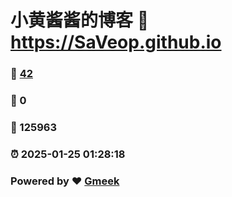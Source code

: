 # 小黄酱酱的博客 :link: https://SaVeop.github.io 
### :page_facing_up: [42](https://SaVeop.github.io/tag.html) 
### :speech_balloon: 0 
### :hibiscus: 125963 
### :alarm_clock: 2025-01-25 01:28:18 
### Powered by :heart: [Gmeek](https://github.com/Meekdai/Gmeek)
